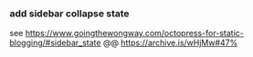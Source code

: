 <!doctype markdown>

### add sidebar collapse state

see https://www.goingthewongway.com/octopress-for-static-blogging/#sidebar_state @@ https://archive.is/wHjMw#47%

